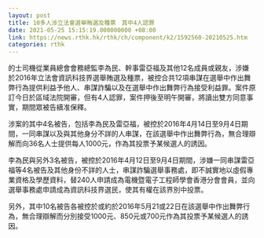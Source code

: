 ```yaml
---
layout: post
title: 10多人涉立法會選舉賄選及種票　其中4人認罪
date: 2021-05-25 15:15:19.000000000 +08:00
link: https://news.rthk.hk/rthk/ch/component/k2/1592560-20210525.htm
categories: rthk
---
```


的士司機從業員總會會務總監李為民、幹事雷亞福及其他12名成員或親友，涉嫌於2016年立法會資訊科技界選舉賄選及種票，被控合共12項串謀在選舉中作出舞弊行為提供利益予他人、串謀詐騙以及在選舉中作出舞弊行為接受利益罪。案件原訂今日於區域法院開審，但有4人認罪，案件押後至明午開審，將讀出雙方同意事實，期間眾被告續准保釋。

涉案的其中4名被告，包括李為民及雷亞福，被控於2016年4月14日至9月4日期間，一同串謀以及與其他身分不詳的人串謀，在該選舉中作出舞弊行為，無合理辯解而向36名人士提供每人1000元，作為其投票予某候選人的誘因。

李為民與另外3名被告，被控於2016年4月12日至9月4日期間，涉嫌一同串謀雷亞福等4名被告及其他身份不詳的人士，串謀詐騙選舉事務處，即不誠實地以虛假專業資格及學歷資料，替240人申請成為電機暨電子工程師學會香港分會會員，並向選舉事務處申請成為資訊科技界選民，使其有權在該界別中投票。

另外，其中10名被告各被控於或約於2016年5月21或22日在該選舉中作出舞弊行為，無合理辯解而分別接受1000元、850元或700元作為其投票予某候選人的誘因。

